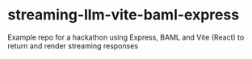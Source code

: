 # streaming-llm-vite-baml-express
Example repo for a hackathon using Express, BAML and Vite (React) to return and render streaming responses
